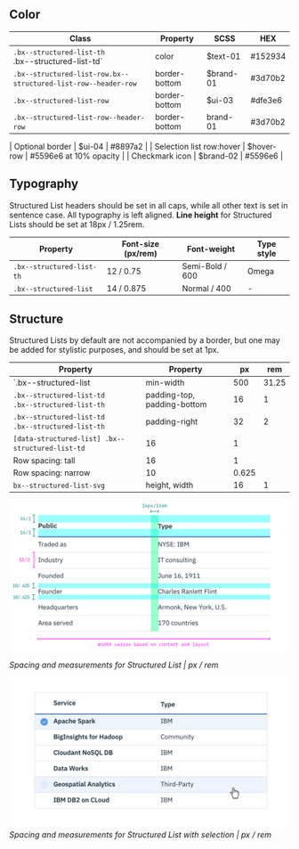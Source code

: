 ## Color
| Class                                                          | Property      | SCSS      | HEX      |
|----------------------------------------------------------------|---------------|-----------|----------|
| `.bx--structured-list-th` </br> .bx--structured-list-td`       | color         | $text-01  | #152934  |
| `.bx--structured-list-row.bx--structured-list-row--header-row` | border-bottom | $brand-01 | #3d70b2  |
| `.bx--structured-list-row`                                     | border-bottom | $ui-03    | #dfe3e6  |
| `.bx--structured-list-row--header-row`                         | border-bottom | brand-01  | #3d70b2  |

| Optional border | $ui-04 | #8897a2    |
| Selection list row:hover  | $hover-row | #5596e6 at 10% opacity    |
| Checkmark icon | $brand-02  | #5596e6    |


## Typography
Structured List headers should be set in all caps, while all other text is set in sentence case. All typography is left aligned. **Line height** for Structured Lists should be set at 18px / 1.25rem.

| Property                  | Font-size (px/rem) | Font-weight     | Type style |
|---------------------------|--------------------|-----------------|------------|
| `.bx--structured-list-th` | 12 / 0.75          | Semi-Bold / 600 | Omega      |
| `.bx--structured-list`    | 14 / 0.875         | Normal / 400    | -          |

## Structure
Structured Lists by default are not accompanied by a border, but one may be added for stylistic purposes, and should be set at 1px.  


| Property                                                   | Property  |                  px | rem  |
|------------------------------------------------------------|-----------------------------|------|------|
| `.bx--structured-list                                      | min-width                   | 500 | 31.25  |
| `.bx--structured-list-td` </br> `.bx--structured-list-th`  | padding-top, padding-bottom | 16 | 1 |
| `.bx--structured-list-td` </br> `.bx--structured-list-th`  | padding-right               | 32 | 2 |
| `[data-structured-list] .bx--structured-list-td`           | 16 | 1 |
| Row spacing: tall                                          | 16 | 1    |
| Row spacing: narrow                                        | 10 | 0.625|
| `bx--structured-list-svg`                                  | height, width    | 16 | 1   |


![Spacing and measurements for Structured List](images/structured-list-style-1.png)

_Spacing and measurements for Structured List | px / rem_


![Spacing and measurements for Structured List with selection](images/structured-list-style-2.png)
_Spacing and measurements for Structured List with selection | px / rem_

